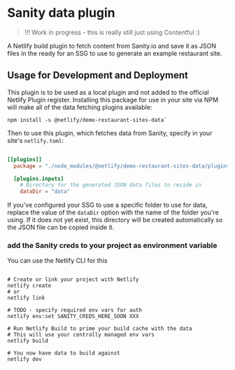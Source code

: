 # Sanity data plugin

> !!! Work in progress - this is really still just using Contentful :)

 A Netlify build plugin to fetch content from Sanity.io and save it as JSON files in the ready for an SSG to use to generate an example restaurant site.


 ## Usage for Development and Deployment

This plugin is to be used as a local plugin and not added to the official Netlify Plugin register. Installing this package for use in your site via NPM will make all of the data fetching plugins available:

```
npm install -s @netlify/demo-restaurant-sites-data`
```

Then to use this plugin, which fetches data from Sanity, specify in your site's `netlify.toml`:

```toml

[[plugins]]
  package = "./node_modules/@netlify/demo-restaurant-sites-data/plugins/sanity"

  [plugins.inputs]
    # Directory for the generated JSON data files to reside in
    dataDir = "data"

```

If you've configured your SSG to use a specific folder to use for data, replace the value of the `dataDir` option with the name of the folder you're using. If it does not yet exist, this directory will be created automatically so the JSON file can be copied inside it.


### add the Sanity creds to your project as environment variable

You can use the Netlify CLI for this

```

# Create or link your project with Netlify
netlify create
# or
netlify link

# TODO - specify required env vars for auth
netlify env:set SANITY_CREDS_HERE_SOON XXX

# Run Netlify Build to prime your build cache with the data 
# This will use your centrally managed env vars
netlify build

# You now have data to build against
netlify dev
```

